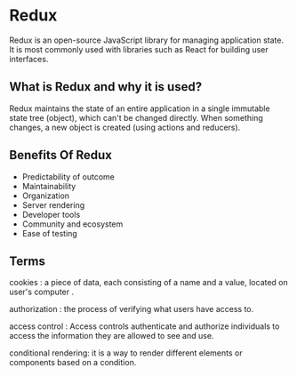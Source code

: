 # Redux

Redux is an open-source JavaScript library for managing application state. It is most commonly used with libraries such as React for building user interfaces.

## What is Redux and why it is used?

Redux maintains the state of an entire application in a single immutable state tree (object), which can't be changed directly. When something changes, a new object is created (using actions and reducers).

## Benefits Of Redux

- Predictability of outcome
- Maintainability
- Organization
- Server rendering
- Developer tools
- Community and ecosystem
- Ease of testing

## Terms

cookies : a piece of data, each consisting of a name and a value, located on user's computer .

authorization : the process of verifying what users have access to.

access control : Access controls authenticate and authorize individuals to access the information they are allowed to see and use.

conditional rendering:  it is a way to render different elements or components based on a condition.
